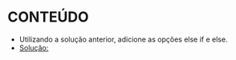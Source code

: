 # CONTEÚDO

- Utilizando a solução anterior, adicione as opções else if e else.
- [Solução: ](https://play.golang.org/p/_cO7E-yL0o)
